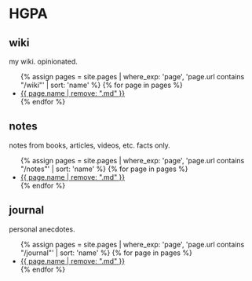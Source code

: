 # HGPA

## wiki

my wiki. opinionated.

<ul>
{% assign pages = site.pages | where_exp: 'page', 'page.url contains "/wiki"' | sort: 'name' %}
{% for page in pages %}
  <li>
    <a href="{{ page.url | remove: '.html' }}">{{ page.name | remove: ".md" }}</a>
  </li>
{% endfor %}
</ul>

## notes

notes from books, articles, videos, etc. facts only.

<ul>
{% assign pages = site.pages | where_exp: 'page', 'page.url contains "/notes"' | sort: 'name' %}
{% for page in pages %}
  <li>
    <a href="{{ page.url | remove: '.html'  }}">{{ page.name | remove: ".md" }}</a>
  </li>
{% endfor %}
</ul>

## journal

personal anecdotes.

<ul>
{% assign pages = site.pages | where_exp: 'page', 'page.url contains "/journal"' | sort: 'name' %}
{% for page in pages %}
  <li>
    <a href="{{ page.url | remove: '.html'  }}">{{ page.name | remove: ".md" }}</a>
  </li>
{% endfor %}
</ul>
